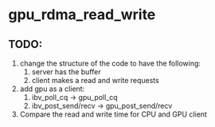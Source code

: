 # gpu_rdma_read_write
## TODO:
1. change the structure of the code to have the following:
   1. server has the buffer
   2. client makes a read and write requests
2. add gpu as a client:
   1. ibv_poll_cq -> gpu_poll_cq
   2. ibv_post_send/recv -> gpu_post_send/recv
3. Compare the read and write time for CPU and GPU client
